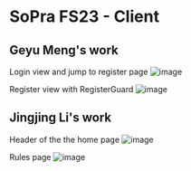 # SoPra FS23 - Client

## Geyu Meng's work

Login view and jump to register page
![image](https://user-images.githubusercontent.com/91421664/229308098-891e7824-ffa4-41ff-a74c-dd613e25edd7.png)

Register view with RegisterGuard
![image](https://user-images.githubusercontent.com/91421664/229308118-12a790ef-00fd-4cb8-b135-ea9bac248214.png)

## Jingjing Li's work
Header of the the home page
![image](https://user-images.githubusercontent.com/91188113/229308430-a9dcf168-d04f-44f1-b69a-ca084f1d422d.png)

Rules page
![image](https://user-images.githubusercontent.com/91188113/229308479-c574a77f-0f74-4d6b-84ab-3a7321ae8e53.png)
